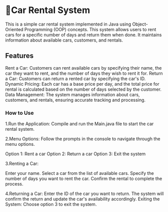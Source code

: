 # 🚗Car Rental System
This is a simple car rental system implemented in Java using Object-Oriented Programming (OOP) concepts. This system allows users to rent cars for a specific number of days and return them when done. It maintains information about available cars, customers, and rentals.
## Features
Rent a Car: Customers can rent available cars by specifying their name, the car they want to rent, and the number of days they wish to rent it for.
Return a Car: Customers can return a rented car by specifying the car's ID.
Dynamic Pricing: Each car has a base price per day, and the total price for rental is calculated based on the number of days selected by the customer.
Data Management: The system manages information about cars, customers, and rentals, ensuring accurate tracking and processing.

### How to Use
1.Run the Application: Compile and run the Main.java file to start the car rental system.

2.Menu Options: Follow the prompts in the console to navigate through the menu options.

Option 1: Rent a car
Option 2: Return a car
Option 3: Exit the system

3.Renting a Car:

Enter your name.
Select a car from the list of available cars.
Specify the number of days you want to rent the car.
Confirm the rental to complete the process.

4.Returning a Car:
Enter the ID of the car you want to return.
The system will confirm the return and update the car's availability accordingly.
Exiting the System:
Choose option 3 to exit the system.
